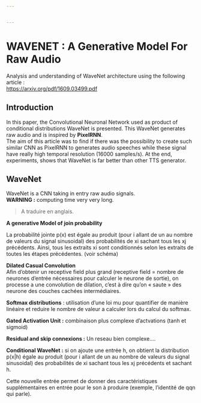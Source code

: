 ```yaml
---


---
```


<h1 id="wavenet--a-generative-model-for-raw-audio">WAVENET : A Generative Model For Raw Audio</h1>
<p>Analysis and understanding of WaveNet architecture using the following article :<br>
<a href="https://arxiv.org/pdf/1609.03499.pdf">https://arxiv.org/pdf/1609.03499.pdf</a></p>
<h2 id="introduction">Introduction</h2>
<p>In this paper, the Convolutional Neuronal Network used as product of conditional distributions WaveNet is presented. This WaveNet generates raw audio and is inspired by <strong>PixelRNN</strong>.<br>
The aim of this article was to find if there was the possibility to create such similar CNN as PixelRNN to generates audio speeches while these signal have really high temporal resolution (16000 samples/s). At the end, experiments, shows that WaveNet is far better than other TTS generator.</p>
<h2 id="wavenet">WaveNet</h2>
<p>WaveNet is a CNN taking in entry raw audio signals.<br>
<strong>WARNING :</strong> computing time very very long.<br>
<img src="https://raw.githubusercontent.com/buriburisuri/speech-to-text-wavenet/master/png/architecture.png" alt=""></p>
<blockquote>
<p>A traduire en anglais.</p>
</blockquote>
<p><strong>A generative Model of join probability</strong></p>
<p>La probabilité jointe p(x) est égale au produit (pour i allant de un au nombre de valeurs du signal sinusoidal) des probabilités de xi sachant tous les xj précédents. Ainsi, tous les extraits xi sont conditionnés selon les extraits de toutes les étapes précédentes. (voir schéma)</p>
<p><strong>Dilated Casual Convolution</strong><br>
Afin d’obtenir un receptive field plus grand (receptive field = nombre de neurones d’entrée nécessaires pour calculer le neurone de sortie), on processe a une convolution de dilation, c’est à dire qu’on « saute » des neurone des couches cachées intermédiaires.</p>
<p><strong>Softmax distributions</strong> : utilisation d’une loi mu pour quantifier de manière linéaire et reduire le nombre de valeur a calculer lors du calcul du softmax.</p>
<p><strong>Gated Activation Unit :</strong> combinaison plus complexe d’actvations (tanh et sigmoid)</p>
<p><strong>Residual and skip connexions :</strong> Un reseau bien complexe….</p>
<p><strong>Conditional WaveNet :</strong> si on ajoute une entrée h, on obtient la distribution p(x|h) égale au produit (pour i allant de un au nombre de valeurs du signal sinusoidal) des probabilités de xi sachant tous les xj précédents et sachant h.</p>
<p>Cette nouvelle entrée permet de donner des caractéristiques supplémentaires en entrée pour le son à produire (exemple, l’identité de qqn qui parle).</p>

